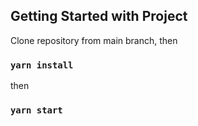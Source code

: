 ## Getting Started with Project

Clone repository from main branch, then

### `yarn install`

then

### `yarn start`
